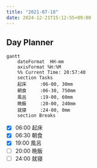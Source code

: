 ```yaml
---
title: "2021-07-18"
date: 2024-12-21T15:12:55+09:00
---
```

## Day Planner
```mermaid
gantt
    dateFormat  HH-mm
    axisFormat %H:%M
    %% Current Time: 20:57:40
    section Tasks
    起床     :06-00, 30mm
    朝食     :06-30, 750mm
    風呂     :19-00, 60mm
    晩飯     :20-00, 240mm
    就寝     :24-00, 0mm
    section Breaks

```

- [x] 06:00 起床
- [x] 06:30 朝食
- [x] 19:00 風呂
- [ ] 20:00 晩飯
- [ ] 24:00 就寝
